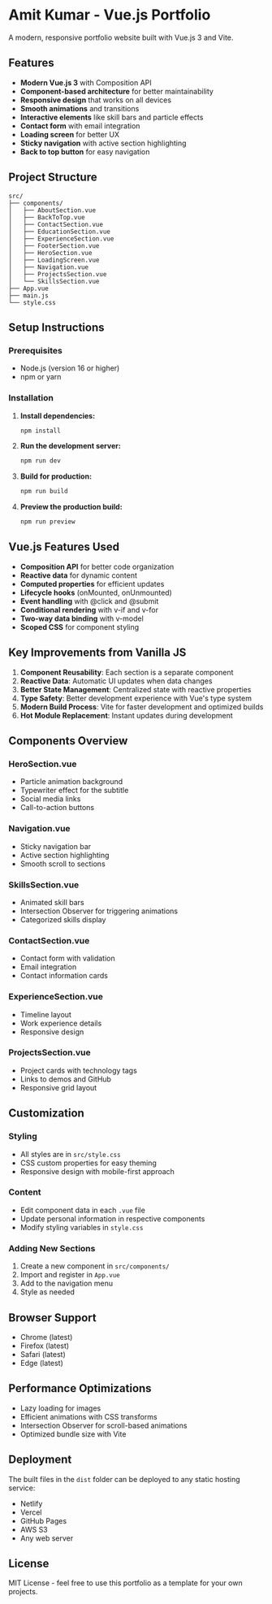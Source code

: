 # Amit Kumar - Vue.js Portfolio

A modern, responsive portfolio website built with Vue.js 3 and Vite.

## Features

- **Modern Vue.js 3** with Composition API
- **Component-based architecture** for better maintainability
- **Responsive design** that works on all devices
- **Smooth animations** and transitions
- **Interactive elements** like skill bars and particle effects
- **Contact form** with email integration
- **Loading screen** for better UX
- **Sticky navigation** with active section highlighting
- **Back to top button** for easy navigation

## Project Structure

```
src/
├── components/
│   ├── AboutSection.vue
│   ├── BackToTop.vue
│   ├── ContactSection.vue
│   ├── EducationSection.vue
│   ├── ExperienceSection.vue
│   ├── FooterSection.vue
│   ├── HeroSection.vue
│   ├── LoadingScreen.vue
│   ├── Navigation.vue
│   ├── ProjectsSection.vue
│   └── SkillsSection.vue
├── App.vue
├── main.js
└── style.css
```

## Setup Instructions

### Prerequisites
- Node.js (version 16 or higher)
- npm or yarn

### Installation

1. **Install dependencies:**
   ```bash
   npm install
   ```

2. **Run the development server:**
   ```bash
   npm run dev
   ```

3. **Build for production:**
   ```bash
   npm run build
   ```

4. **Preview the production build:**
   ```bash
   npm run preview
   ```

## Vue.js Features Used

- **Composition API** for better code organization
- **Reactive data** for dynamic content
- **Computed properties** for efficient updates
- **Lifecycle hooks** (onMounted, onUnmounted)
- **Event handling** with @click and @submit
- **Conditional rendering** with v-if and v-for
- **Two-way data binding** with v-model
- **Scoped CSS** for component styling

## Key Improvements from Vanilla JS

1. **Component Reusability**: Each section is a separate component
2. **Reactive Data**: Automatic UI updates when data changes
3. **Better State Management**: Centralized state with reactive properties
4. **Type Safety**: Better development experience with Vue's type system
5. **Modern Build Process**: Vite for faster development and optimized builds
6. **Hot Module Replacement**: Instant updates during development

## Components Overview

### HeroSection.vue
- Particle animation background
- Typewriter effect for the subtitle
- Social media links
- Call-to-action buttons

### Navigation.vue
- Sticky navigation bar
- Active section highlighting
- Smooth scroll to sections

### SkillsSection.vue
- Animated skill bars
- Intersection Observer for triggering animations
- Categorized skills display

### ContactSection.vue
- Contact form with validation
- Email integration
- Contact information cards

### ExperienceSection.vue
- Timeline layout
- Work experience details
- Responsive design

### ProjectsSection.vue
- Project cards with technology tags
- Links to demos and GitHub
- Responsive grid layout

## Customization

### Styling
- All styles are in `src/style.css`
- CSS custom properties for easy theming
- Responsive design with mobile-first approach

### Content
- Edit component data in each `.vue` file
- Update personal information in respective components
- Modify styling variables in `style.css`

### Adding New Sections
1. Create a new component in `src/components/`
2. Import and register in `App.vue`
3. Add to the navigation menu
4. Style as needed

## Browser Support

- Chrome (latest)
- Firefox (latest)
- Safari (latest)
- Edge (latest)

## Performance Optimizations

- Lazy loading for images
- Efficient animations with CSS transforms
- Intersection Observer for scroll-based animations
- Optimized bundle size with Vite

## Deployment

The built files in the `dist` folder can be deployed to any static hosting service:
- Netlify
- Vercel
- GitHub Pages
- AWS S3
- Any web server

## License

MIT License - feel free to use this portfolio as a template for your own projects.
